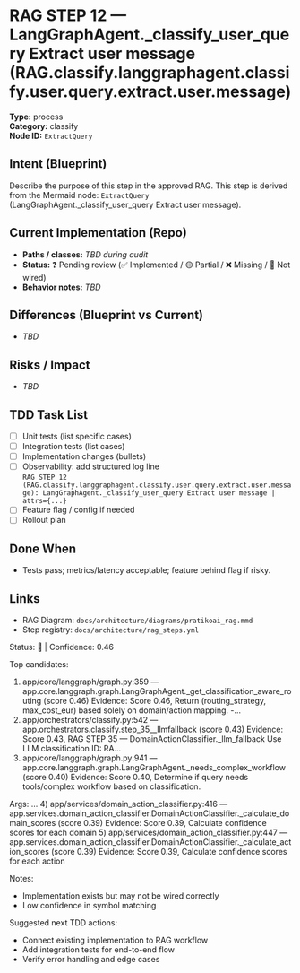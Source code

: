 # RAG STEP 12 — LangGraphAgent._classify_user_query Extract user message (RAG.classify.langgraphagent.classify.user.query.extract.user.message)

**Type:** process  
**Category:** classify  
**Node ID:** `ExtractQuery`

## Intent (Blueprint)
Describe the purpose of this step in the approved RAG. This step is derived from the Mermaid node: `ExtractQuery` (LangGraphAgent._classify_user_query Extract user message).

## Current Implementation (Repo)
- **Paths / classes:** _TBD during audit_
- **Status:** ❓ Pending review (✅ Implemented / 🟡 Partial / ❌ Missing / 🔌 Not wired)
- **Behavior notes:** _TBD_

## Differences (Blueprint vs Current)
- _TBD_

## Risks / Impact
- _TBD_

## TDD Task List
- [ ] Unit tests (list specific cases)
- [ ] Integration tests (list cases)
- [ ] Implementation changes (bullets)
- [ ] Observability: add structured log line  
  `RAG STEP 12 (RAG.classify.langgraphagent.classify.user.query.extract.user.message): LangGraphAgent._classify_user_query Extract user message | attrs={...}`
- [ ] Feature flag / config if needed
- [ ] Rollout plan

## Done When
- Tests pass; metrics/latency acceptable; feature behind flag if risky.

## Links
- RAG Diagram: `docs/architecture/diagrams/pratikoai_rag.mmd`
- Step registry: `docs/architecture/rag_steps.yml`


<!-- AUTO-AUDIT:BEGIN -->
Status: 🔌  |  Confidence: 0.46

Top candidates:
1) app/core/langgraph/graph.py:359 — app.core.langgraph.graph.LangGraphAgent._get_classification_aware_routing (score 0.46)
   Evidence: Score 0.46, Return (routing_strategy, max_cost_eur) based solely on domain/action mapping.
-...
2) app/orchestrators/classify.py:542 — app.orchestrators.classify.step_35__llmfallback (score 0.43)
   Evidence: Score 0.43, RAG STEP 35 — DomainActionClassifier._llm_fallback Use LLM classification
ID: RA...
3) app/core/langgraph/graph.py:941 — app.core.langgraph.graph.LangGraphAgent._needs_complex_workflow (score 0.40)
   Evidence: Score 0.40, Determine if query needs tools/complex workflow based on classification.

Args:
...
4) app/services/domain_action_classifier.py:416 — app.services.domain_action_classifier.DomainActionClassifier._calculate_domain_scores (score 0.39)
   Evidence: Score 0.39, Calculate confidence scores for each domain
5) app/services/domain_action_classifier.py:447 — app.services.domain_action_classifier.DomainActionClassifier._calculate_action_scores (score 0.39)
   Evidence: Score 0.39, Calculate confidence scores for each action

Notes:
- Implementation exists but may not be wired correctly
- Low confidence in symbol matching

Suggested next TDD actions:
- Connect existing implementation to RAG workflow
- Add integration tests for end-to-end flow
- Verify error handling and edge cases
<!-- AUTO-AUDIT:END -->